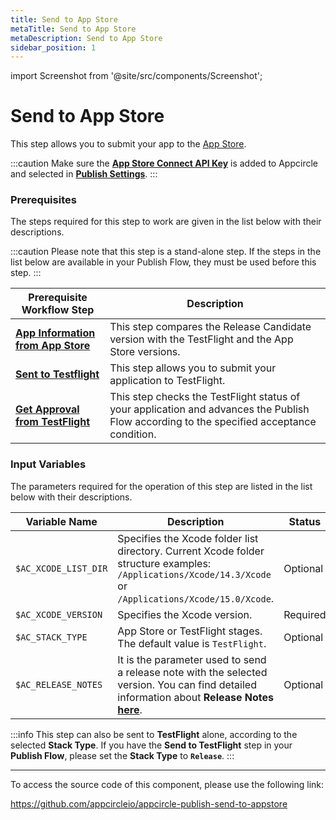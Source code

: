 ```yaml
---
title: Send to App Store
metaTitle: Send to App Store
metaDescription: Send to App Store
sidebar_position: 1
---
```

import Screenshot from '@site/src/components/Screenshot';

# Send to App Store

This step allows you to submit your app to the [App Store](https://www.apple.com/app-store/).

:::caution
Make sure the [**App Store Connect API Key**](https://docs.appcircle.io/account/adding-an-app-store-connect-api-key#linking-appcircle-with-app-store-connect) is added to Appcircle and selected in [**Publish Settings**](https://docs.appcircle.io/publish-module/#publish-settings).
:::

### Prerequisites
The steps required for this step to work are given in the list below with their descriptions.

:::caution
Please note that this step is a stand-alone step. If the steps in the list below are available in your Publish Flow, they must be used before this step.
:::

| Prerequisite Workflow Step                      | Description                                     |
|-------------------------------------------------|-------------------------------------------------|
| [**App Information from App Store**](https://docs.appcircle.io/publish-module/ios-specific-publish-flows/app-information-app-store) | This step compares the Release Candidate version with the TestFlight and the App Store versions. |
| [**Sent to Testflight**](https://docs.appcircle.io/publish-module/ios-specific-publish-flows/send-to-app-store) | This step allows you to submit your application to TestFlight. |
| [**Get Approval from TestFlight**](https://docs.appcircle.io/publish-module/ios-specific-publish-flows/approval-test-flight) | This step checks the TestFlight status of your application and advances the Publish Flow according to the specified acceptance condition. |

<Screenshot url='https://cdn.appcircle.io/docs/assets/BE2914-appStore.png' />

### Input Variables
The parameters required for the operation of this step are listed in the list below with their descriptions.

<Screenshot url='https://cdn.appcircle.io/docs/assets/BE2914-appStoreInput.png' />

| Variable Name                            | Description                         | Status           |
|-------------------------------|------------------------------------------------|------------------|
| `$AC_XCODE_LIST_DIR`          | Specifies the Xcode folder list directory. Current Xcode folder structure examples: `/Applications/Xcode/14.3/Xcode` or `/Applications/Xcode/15.0/Xcode`. | Optional |
| `$AC_XCODE_VERSION`           | Specifies the Xcode version. | Required |
| `$AC_STACK_TYPE`              | App Store or TestFlight stages. The default value is `TestFlight`. | Optional |
| `$AC_RELEASE_NOTES`           | It is the parameter used to send a release note with the selected version. You can find detailed information about **Release Notes** [**here**](https://docs.appcircle.io/integrations/managing-release-notes). | Optional |

:::info
This step can also be sent to **TestFlight** alone, according to the selected **Stack Type**. If you have the **Send to TestFlight** step in your **Publish Flow**, please set the **Stack Type** to **`Release`**.
:::

---

To access the source code of this component, please use the following link:

https://github.com/appcircleio/appcircle-publish-send-to-appstore